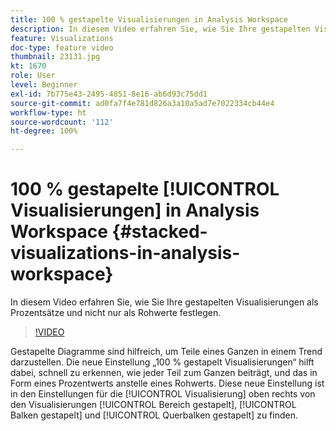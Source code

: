 ```yaml
---
title: 100 % gestapelte Visualisierungen in Analysis Workspace
description: In diesem Video erfahren Sie, wie Sie Ihre gestapelten Visualisierungen als Prozentsätze und nicht nur als Rohwerte festlegen.
feature: Visualizations
doc-type: feature video
thumbnail: 23131.jpg
kt: 1670
role: User
level: Beginner
exl-id: 7b775e43-2495-4851-8e16-ab6d93c75dd1
source-git-commit: ad0fa7f4e781d826a3a10a5ad7e7022334cb44e4
workflow-type: ht
source-wordcount: '112'
ht-degree: 100%

---
```


# 100 % gestapelte [!UICONTROL Visualisierungen] in Analysis Workspace {#stacked-visualizations-in-analysis-workspace}

In diesem Video erfahren Sie, wie Sie Ihre gestapelten Visualisierungen als Prozentsätze und nicht nur als Rohwerte festlegen.

>[!VIDEO](https://video.tv.adobe.com/v/23131/?quality=12)

Gestapelte Diagramme sind hilfreich, um Teile eines Ganzen in einem Trend darzustellen. Die neue Einstellung „100 % gestapelt Visualisierungen“ hilft dabei, schnell zu erkennen, wie jeder Teil zum Ganzen beiträgt, und das in Form eines Prozentwerts anstelle eines Rohwerts. Diese neue Einstellung ist in den Einstellungen für die [!UICONTROL Visualisierung] oben rechts von den Visualisierungen [!UICONTROL Bereich gestapelt], [!UICONTROL Balken gestapelt] und [!UICONTROL Querbalken gestapelt] zu finden.
